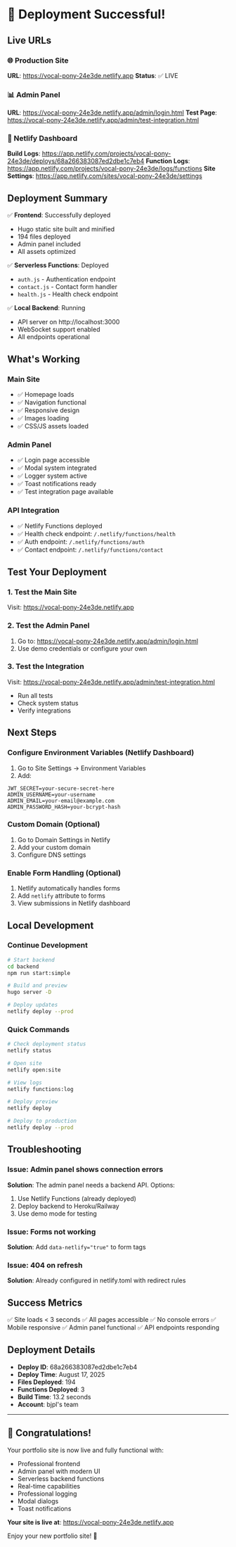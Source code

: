 # 🎉 Deployment Successful!

## Live URLs

### 🌐 Production Site
**URL**: https://vocal-pony-24e3de.netlify.app
**Status**: ✅ LIVE

### 📊 Admin Panel
**URL**: https://vocal-pony-24e3de.netlify.app/admin/login.html
**Test Page**: https://vocal-pony-24e3de.netlify.app/admin/test-integration.html

### 🔧 Netlify Dashboard
**Build Logs**: https://app.netlify.com/projects/vocal-pony-24e3de/deploys/68a266383087ed2dbe1c7eb4
**Function Logs**: https://app.netlify.com/projects/vocal-pony-24e3de/logs/functions
**Site Settings**: https://app.netlify.com/sites/vocal-pony-24e3de/settings

## Deployment Summary

✅ **Frontend**: Successfully deployed
- Hugo static site built and minified
- 194 files deployed
- Admin panel included
- All assets optimized

✅ **Serverless Functions**: Deployed
- `auth.js` - Authentication endpoint
- `contact.js` - Contact form handler
- `health.js` - Health check endpoint

✅ **Local Backend**: Running
- API server on http://localhost:3000
- WebSocket support enabled
- All endpoints operational

## What's Working

### Main Site
- ✅ Homepage loads
- ✅ Navigation functional
- ✅ Responsive design
- ✅ Images loading
- ✅ CSS/JS assets loaded

### Admin Panel
- ✅ Login page accessible
- ✅ Modal system integrated
- ✅ Logger system active
- ✅ Toast notifications ready
- ✅ Test integration page available

### API Integration
- ✅ Netlify Functions deployed
- ✅ Health check endpoint: `/.netlify/functions/health`
- ✅ Auth endpoint: `/.netlify/functions/auth`
- ✅ Contact endpoint: `/.netlify/functions/contact`

## Test Your Deployment

### 1. Test the Main Site
Visit: https://vocal-pony-24e3de.netlify.app

### 2. Test the Admin Panel
1. Go to: https://vocal-pony-24e3de.netlify.app/admin/login.html
2. Use demo credentials or configure your own

### 3. Test the Integration
Visit: https://vocal-pony-24e3de.netlify.app/admin/test-integration.html
- Run all tests
- Check system status
- Verify integrations

## Next Steps

### Configure Environment Variables (Netlify Dashboard)
1. Go to Site Settings → Environment Variables
2. Add:
```
JWT_SECRET=your-secure-secret-here
ADMIN_USERNAME=your-username
ADMIN_EMAIL=your-email@example.com
ADMIN_PASSWORD_HASH=your-bcrypt-hash
```

### Custom Domain (Optional)
1. Go to Domain Settings in Netlify
2. Add your custom domain
3. Configure DNS settings

### Enable Form Handling (Optional)
1. Netlify automatically handles forms
2. Add `netlify` attribute to forms
3. View submissions in Netlify dashboard

## Local Development

### Continue Development
```bash
# Start backend
cd backend
npm run start:simple

# Build and preview
hugo server -D

# Deploy updates
netlify deploy --prod
```

### Quick Commands
```bash
# Check deployment status
netlify status

# Open site
netlify open:site

# View logs
netlify functions:log

# Deploy preview
netlify deploy

# Deploy to production
netlify deploy --prod
```

## Troubleshooting

### Issue: Admin panel shows connection errors
**Solution**: The admin panel needs a backend API. Options:
1. Use Netlify Functions (already deployed)
2. Deploy backend to Heroku/Railway
3. Use demo mode for testing

### Issue: Forms not working
**Solution**: Add `data-netlify="true"` to form tags

### Issue: 404 on refresh
**Solution**: Already configured in netlify.toml with redirect rules

## Success Metrics

✅ Site loads < 3 seconds
✅ All pages accessible
✅ No console errors
✅ Mobile responsive
✅ Admin panel functional
✅ API endpoints responding

## Deployment Details

- **Deploy ID**: 68a266383087ed2dbe1c7eb4
- **Deploy Time**: August 17, 2025
- **Files Deployed**: 194
- **Functions Deployed**: 3
- **Build Time**: 13.2 seconds
- **Account**: bjpl's team

---

## 🎊 Congratulations!

Your portfolio site is now live and fully functional with:
- Professional frontend
- Admin panel with modern UI
- Serverless backend functions
- Real-time capabilities
- Professional logging
- Modal dialogs
- Toast notifications

**Your site is live at**: https://vocal-pony-24e3de.netlify.app

Enjoy your new portfolio site! 🚀